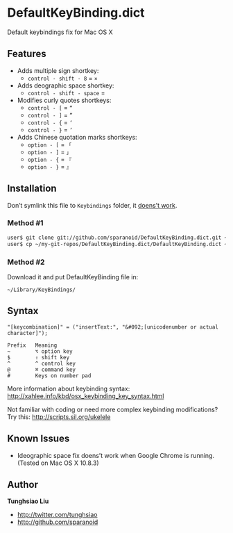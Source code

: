 # DefaultKeyBinding.dict

Default keybindings fix for Mac OS X

## Features

* Adds multiple sign shortkey:
	* `control - shift - 8`  = `×`
* Adds deographic space shortkey:
	* `control - shift - space`  = `　`
* Modifies curly quotes shortkeys:
	* `control - [` = `“`
	* `control - ]` = `”`
	* `control - {` = `‘`
	* `control - }` = `’`
* Adds Chinese quotation marks shortkeys:
	* `option - [` = `「`
	* `option - ]` = `」`
	* `option - {` = `『`
	* `option - }` = `』`

## Installation

Don’t symlink this file to `Keybindings` folder, it [doens’t work](http://apple.stackexchange.com/questions/53066/textedit-key-bindings-in-lion).

### Method #1

```bash
user$ git clone git://github.com/sparanoid/DefaultKeyBinding.dict.git ~/my-git-repos/DefaultKeyBinding.dict
user$ cp ~/my-git-repos/DefaultKeyBinding.dict/DefaultKeyBinding.dict ~/Library/Keybindings/DefaultKeyBinding.dict
```

### Method #2
Download it and put DefaultKeyBinding file in:

	~/Library/KeyBindings/

## Syntax

`"[keycombination]" = ("insertText:", "&#092;[unicodenumber or actual character]");`

	Prefix   Meaning
	~        ⌥ option key
	$        ⇧ shift key
	^        ^ control key
	@        ⌘ command key
	#        Keys on number pad

More information about keybinding syntax:
http://xahlee.info/kbd/osx_keybinding_key_syntax.html


Not familiar with coding or need more complex keybinding modifications? Try this:
http://scripts.sil.org/ukelele

## Known Issues

* Ideographic space fix doens’t work when Google Chrome is running. (Tested on Mac OS X 10.8.3)

## Author

**Tunghsiao Liu**

+ http://twitter.com/tunghsiao
+ http://github.com/sparanoid
